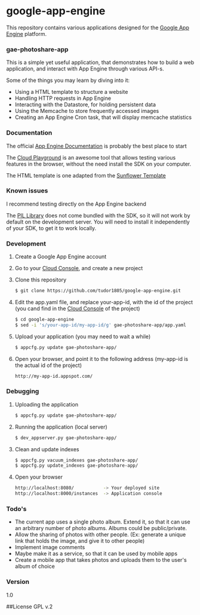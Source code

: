 # google-app-engine

This repository contains various applications designed for the [Google App Engine] platform.

### gae-photoshare-app

This is a simple yet useful application, that demonstrates how to build a web application, and interact with App Engine through various API-s.

Some of the things you may learn by diving into it:
  - Using a HTML template to structure a website
  - Handling HTTP requests in App Engine
  - Interacting with the Datastore, for holding persistent data
  - Using the Memcache to store frequently accessed images
  - Creating an App Engine Cron task, that will display memcache statistics

### Documentation
The official [App Engine Documentation] is probably the best place to start

The [Cloud Playground] is an awesome tool that allows testing various features in the browser, without the need install the SDK on your computer.

The HTML template is one adapted from the [Sunflower Template]

### Known issues

I recommend testing directly on the App Engine backend

The [PIL Library] does not come bundled with the SDK, so it will not work by default on the development server. You will need to install it independently of your SDK, to get it to work locally.

### Development

1. Create a Google App Engine account
2. Go to your [Cloud Console], and create a new project
3. Clone this repository

    ```sh
    $ git clone https://github.com/tudor1805/google-app-engine.git
    ```
    
4. Edit the app.yaml file, and replace your-app-id, with the id of the project (you cand find in the [Cloud Console] of the project)

    ```sh
    $ cd google-app-engine
    $ sed -i 's/your-app-id/my-app-id/g' gae-photoshare-app/app.yaml
    ```

5. Upload your application (you may need to wait a while)

    ```sh
    $ appcfg.py update gae-photoshare-app/
    ```

6. Open your browser, and point it to the following address (my-app-id is the actual id of the project)

    ```sh
    http://my-app-id.appspot.com/
    ```

### Debugging

1. Uploading the application

    ```sh
    $ appcfg.py update gae-photoshare-app/
    ```
2. Running the application (local server)

    ```sh
    $ dev_appserver.py gae-photoshare-app/
    ```

3. Clean and update indexes

    ```sh
    $ appcfg.py vacuum_indexes gae-photoshare-app/
    $ appcfg.py update_indexes gae-photoshare-app/
    ```

4. Open your browser
 
    ```sh
    http://localhost:8080/           -> Your deployed site
    http://localhost:8000/instances  -> Application console
    ```

### Todo's

 - The current app uses a single photo album. Extend it, so that it can use an arbitrary number of photo albums. Albums could be public/private.
 - Allow the sharing of photos with other people. (Ex: generate a unique link that holds the image, and give it to other people)
 - Implement image comments
 - Maybe make it as a service, so that it can be used by mobile apps
 - Create a mobile app that takes photos and uploads them to the user's album of choice

### Version
1.0

##License
GPL v.2

[Google App Engine]:https://cloud.google.com/appengine/
[Sunflower Template]: http://www.tooplate.com/view/2039-sunflower
[App Engine Documentation]: https://cloud.google.com/appengine/docs
[Cloud Playground]: https://code.google.com/p/cloud-playground/
[PIL Library]: http://www.pythonware.com/products/pil
[Cloud Console]: https://cloud.google.com/
